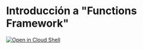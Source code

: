 # Introducción a "Functions Framework"

[![Open in Cloud Shell](https://gstatic.com/cloudssh/images/open-btn.png)](https://console.cloud.google.com/cloudshell/open?git_repo=https://github.com/DesarrolloEnGCP/FunctionsFramework&tutorial=FunctionsFramework.md)


